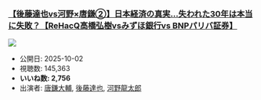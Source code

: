 ### [【後藤達也vs河野×唐鎌②】日本経済の真実…失われた30年は本当に失敗？【ReHacQ高橋弘樹vsみずほ銀行vs BNPパリバ証券】](https://www.youtube.com/watch?v=7FqLPuqIo4o)
[![](https://img.youtube.com/vi/7FqLPuqIo4o/sddefault.jpg)](https://www.youtube.com/watch?v=7FqLPuqIo4o)
-   公開日: 2025-10-02
-   視聴数: 145,363
-   **いいね数: 2,756**
-   出演者: [唐鎌大輔](/rehacq_fan/people/唐鎌大輔 "wikilink"), [後藤達也](/rehacq_fan/people/後藤達也 "wikilink"), [河野龍太郎](/rehacq_fan/people/河野龍太郎 "wikilink")
